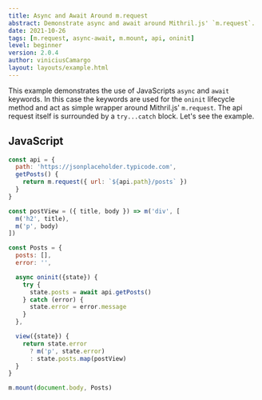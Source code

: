 ```yaml
---
title: Async and Await Around m.request
abstract: Demonstrate async and await around Mithril.js' `m.request`.
date: 2021-10-26
tags: [m.request, async-await, m.mount, api, oninit]
level: beginner
version: 2.0.4
author: viniciusCamargo
layout: layouts/example.html
---
```


This example demonstrates the use of JavaScripts `async` and `await` keywords.
In this case the keywords are used for the `oninit` lifecycle method and act as simple wrapper around Mithril.js' `m.request`.
The api request itself is surrounded by a `try...catch` block.
Let's see the example.

## JavaScript

~~~js
const api = {
  path: 'https://jsonplaceholder.typicode.com',
  getPosts() {
    return m.request({ url: `${api.path}/posts` })
  }
}

const postView = ({ title, body }) => m('div', [
  m('h2', title),
  m('p', body)
])

const Posts = {
  posts: [],
  error: '',

  async oninit({state}) {
    try {
      state.posts = await api.getPosts()
    } catch (error) {
      state.error = error.message
    }
  },

  view({state}) {
    return state.error
      ? m('p', state.error)
      : state.posts.map(postView)
  }
}

m.mount(document.body, Posts)
~~~
